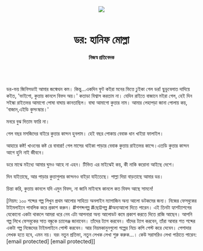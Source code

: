 <div align=center>
<img src=https://images.prothomalo.com/prothomalo-bangla/2021-01/1d75151c-eff9-4e9f-ac28-aebc4618d00f/palo_bangla_og.png />
<br><br>
<h1>ডর: হানিফ মোল্লা</h1>
<h4>নিজস্ব প্রতিবেদক</h4>
<br><br>
</div>

ডর-ভয় জিনিসডাই আমার জন্মেত্থন কম। কিন্তু...একদিন ফুট কইরা মনের ভিত্তে ঢুইকা গেল ডর! ছুডুবেলাত দাদিয়ে কইত, 'ভাইগো, কুত্তায় কানলে বিফদ অয়।' কতাডা বিশ্বাস করতাম না। যেদিন রাইতে বাজানে মইরা গেল, হেই দিন সইন্ধা রাইতভর আমাগো পোষা বাঘায় কানতাছিল। বাঘা আমাগো কুত্তার নাম। আমার লেহাপড়া জানা পোলায় কয়, 'বাজান,এইডি কুসংস্কার।'

মনরে বুঝ দিতাম ফারি না।

গেল বছর মসজিদের বাইরে কুত্তার কান্দন হুনলাম। হেই বছর পোকায় বেবাক ধান খাইয়া ফালাইল।

আহারে কষ্ট! খাওনের কষ্ট রে বাবারা! গেল মাসের থাইকা পাড়ার বেবাক কুত্তায় রাইতভর কান্দে।এতডি কুত্তার কান্দন আগে হুনি নাই জীবনে।

ডরে মাঝে মইধ্যে আমার ঘুমও আহে না এহন। টিভিত এর মাইঝেই কয়, কী নাকি করোনা আইছে দেশে।

দিন যাইতাছে, আর পাড়ার কুত্তাগুলার কান্দনও বাইড়া যাইতেছে। পাল্লা দিয়া বাড়তাছে আমার ডর।

চিন্তা করি, কুত্তায় কানলে যদি এমুন বিফদ, না জানি মাইনষে কানলে কত বিফদ আছে সামনে!

[নিয়ম: ১০০ শব্দের গল্প লিখুন প্রথম আলোর সাহিত্য অনলাইন ম্যাগাজিন অন্য আলো ডটকমের জন্য। নিজের ফেসবুকের টাইমলাইনে পাবলিক করে প্রকাশ করুন। #শশব্দগল্প #ছোট্টগল্প #অন্যআলো দিতে পারেন। এই তিনটা হ্যাশট্যাশগের যেকোনো একটা থাকলে আমরা ধরে নেব এটা আপনারা অন্য আলোডট কমে প্রকাশ করতে দিতে রাজি আছেন। আপনি গল্প লিখে ফেসবুকের সাত বন্ধুকে চ্যালেঞ্জ জানাবেন। তাঁদের ট্যাগ করবেন। যাঁদের ট্যাগ করবেন, তাঁরা আবার শত শব্দের একটা গল্প নিজেদের টাইমলাইনে পোস্ট করবেন। আর নিয়মকানুনগুলো গল্পের নিচে কপি পেস্ট করে দেবেন। পেশাদার লেখক হতে হবে, এমন নয়। বরং নতুন প্রতিভা, নতুন লেখক লেখা শুরু করুক...। কেউ সরাসরিও লেখা পাঠাতে পারেন: [email protected] [email protected]]
